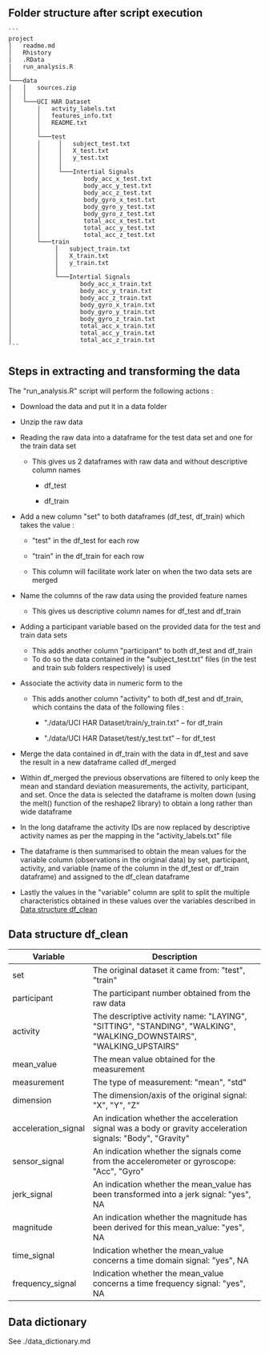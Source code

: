 ## Folder structure after script execution

    ```
    project
    │   readme.md
    │   Rhistory
    |   .RData
    |   run_analysis.R
    │
    └───data
    │   │   sources.zip
    │   │
    │   └───UCI HAR Dataset
    │       │   actvity_labels.txt
    │       │   features_info.txt
    │       │   README.txt
    │       │   
    │       └───test
    │       │     │   subject_test.txt
    │       │     │   X_test.txt
    │       │     │   y_test.txt
    │       │     │
    │       │     └───Intertial Signals
    │       │            body_acc_x_test.txt
    │       │            body_acc_y_test.txt
    │       │            body_acc_z_test.txt
    │       │            body_gyro_x_test.txt
    │       │            body_gyro_y_test.txt
    │       │            body_gyro_z_test.txt
    │       │            total_acc_x_test.txt
    │       │            total_acc_y_test.txt
    │       │            total_acc_z_test.txt
    │       └───train
    │            │   subject_train.txt
    │            │   X_train.txt
    │            │   y_train.txt
    │            │
    │            └───Intertial Signals
    │                   body_acc_x_train.txt
    │                   body_acc_y_train.txt
    │                   body_acc_z_train.txt
    │                   body_gyro_x_train.txt
    │                   body_gyro_y_train.txt
    │                   body_gyro_z_train.txt
    │                   total_acc_x_train.txt
    │                   total_acc_y_train.txt
    │                   total_acc_z_train.txt
    ```

## Steps in extracting and transforming the data

The "run_analysis.R" script will perform the following actions :

-   Download the data and put it in a data folder

-   Unzip the raw data

-   Reading the raw data into a dataframe for the test data set and one for the train data set

    -   This gives us 2 dataframes with raw data and without descriptive column names

        -   df_test

        -   df_train

-   Add a new column "set" to both dataframes (df_test, df_train) which takes the value :

    -   "test" in the df_test for each row

    -   "train" in the df_train for each row

    -   This column will facilitate work later on when the two data sets are merged

-   Name the columns of the raw data using the provided feature names

    -   This gives us descriptive column names for df_test and df_train

-   Adding a participant variable based on the provided data for the test and train data sets

    -   This adds another column "participant" to both df_test and df_train
    -   To do so the data contained in the "subject_test.txt" files (in the test and train sub folders respectively) is used

-   Associate the activity data in numeric form to the

    -   This adds another column "activity" to both df_test and df_train, which contains the data of the following files :

        -   "./data/UCI HAR Dataset/train/y_train.txt" – for df_train

        -   "./data/UCI HAR Dataset/test/y_test.txt" – for df_test

-   Merge the data contained in df_train with the data in df_test and save the result in a new dataframe called df_merged

-   Within df_merged the previous observations are filtered to only keep the mean and standard deviation measurements, the activity, participant, and set. Once the data is selected the dataframe is molten down (using the melt() function of the reshape2 library) to obtain a long rather than wide dataframe

-   In the long dataframe the activity IDs are now replaced by descriptive activity names as per the mapping in the "activity_labels.txt" file

-   The dataframe is then summarised to obtain the mean values for the variable column (observations in the original data) by set, participant, activity, and variable (name of the column in the df_test or df_train dataframe) and assigned to the df_clean dataframe

-   Lastly the values in the "variable" column are split to split the multiple characteristics obtained in these values over the variables described in [Data structure df_clean](#data-structure-df_clean)

## Data structure df_clean

| Variable            | Description                                                                                                         |
|---------------------|---------------------------------------------------------------------------------------------------------------------|
| set                 | The original dataset it came from: "test", "train"                                                                  |
| participant         | The participant number obtained from the raw data                                                                   |
| activity            | The descriptive activity name: "LAYING", "SITTING", "STANDING", "WALKING", "WALKING_DOWNSTAIRS", "WALKING_UPSTAIRS" |
| mean_value          | The mean value obtained for the measurement                                                                         |
| measurement         | The type of measurement: "mean", "std"                                                                              |
| dimension           | The dimension/axis of the original signal: "X", "Y", "Z"                                                            |
| acceleration_signal | An indication whether the acceleration signal was a body or gravity acceleration signals: "Body", "Gravity"         |
| sensor_signal       | An indication whether the signals come from the accelerometer or gyroscope: "Acc", "Gyro"                           |
| jerk_signal         | An indication whether the mean_value has been transformed into a jerk signal: "yes", NA                             |
| magnitude           | An indication whether the magnitude has been derived for this mean_value: "yes", NA                                 |
| time_signal         | Indication whether the mean_value concerns a time domain signal: "yes", NA                                          |
| frequency_signal    | Indication whether the mean_value concerns a time frequency signal: "yes", NA                                       |

## **Data dictionary**

See ./data_dictionary.md
